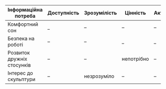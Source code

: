 | Інформаційна потреба               | Доступність | Зрозумілість | Цінність | Актуальність |
|------------------------------------|-------------|--------------|----------|--------------|
| Комфортний сон                     | _           | –            | –        | –            |
| Безпека на роботі                  | –           | –            | _        | _            | 
| Розвиток дружніх стосунків         | –           | –            |непотрібно| –            |
| Інтерес до скульптури              | –           | незрозуміло  | –        | –            |
